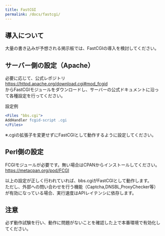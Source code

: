 ```yaml
---
title: FastCGI
permalink: /docs/fastcgi/
---
```

## 導入について
大量の書き込みが予想される掲示板では、FastCGIの導入を検討してください。  
  
## サーバー側の設定（Apache）
必要に応じて、公式レポジトリ  
https://httpd.apache.org/download.cgi#mod_fcgid  
からFastCGIモジュールをダウンロードし、サーバーの公式ドキュメントに沿って各種設定を行ってください。  
   
  
設定例  
```apache
<Files "bbs.cgi">
AddHandler fcgid-script .cgi
</Files>
```
※.cgiの拡張子を変更せずにFastCGIとして動作するように設定してください。 

## Perl側の設定
FCGIモジュールが必要です。無い場合はCPANからインストールしてください。  
https://metacpan.org/pod/FCGI
  
以上の設定が正しく行われていれば、bbs.cgiがFastCGIとして動作します。  
ただし、外部への問い合わせを行う機能（Captcha,DNSBL,ProxyChecker等）が有効になっている場合、実行速度はAPIレイテンシに依存します。  
## 注意
必ず動作試験を行い、動作に問題がないことを確認した上で本番環境で有効化してください。
